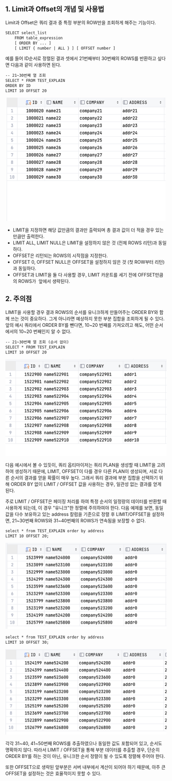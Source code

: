 ## 1\. Limit과 Offset의 개념 및 사용법

Limit과 Offset은 쿼리 결과 중 특정 부분의 ROW만을 조회하게 해주는 기능이다.

```
SELECT select_list
    FROM table_expression
    [ ORDER BY ... ]
    [ LIMIT { number | ALL } ] [ OFFSET number ]
```

예를 들어 ID순서로 정렬된 결과 셋에서 21번째부터 30번째의 ROWS를 반환하고 싶다면 다음과 같이 사용하면 된다.

```
-- 21~30번째 열 조회
SELECT * FROM TEST_EXPLAIN 
ORDER BY ID
LIMIT 10 OFFSET 20
```

<p align="center"><img src="/img/limit1.png"/></p>

-   LIMIT을 지정하면 해당 값만큼의 결과만 출력되며 총 결과 값이 더 적을 경우 있는 만큼만 출력한다.
-   LIMIT ALL, LIMIT NULL은 LIMIT을 설정하지 않은 것 (전체 ROWS 리턴)과 동일하다.
-   OFFSET은 리턴되는 ROWS의 시작점을 지정한다.
-   OFFSET 0, OFFSET NULL은 OFFSET을 설정하지 않은 것 (첫 ROW부터 리턴)과 동일하다.
-   OFFSET과 LIMIT을 둘 다 사용할 경우, LIMIT 카운트를 세기 전에 OFFSET만큼의 ROWS가  앞에서 생략된다.

## 2\. 주의점

LIMIT을 사용할 경우 결과 ROWS의 순서를 유니크하게 만들어주는 ORDER BY와 함께 쓰는 것이 중요하다. 그게 아니라면 예상하지 못한 부분 집합을 조회하게 될 수 있다. 앞의 예시 쿼리에서 ORDER BY를 뺀다면, 10~20 번째를 가져오려고 해도, 어떤 순서에서의 10~20 번째인지 알 수 없다.

```
-- 21~30번째 열 조회 (순서 없이)
SELECT * FROM TEST_EXPLAIN 
LIMIT 10 OFFSET 20
```

<p align="center"><img src="/img/limit2.png"/></p>

다음 예시에서 볼 수 있듯이, 쿼리 옵티마이저는 쿼리 PLAN을 생성할 때 LIMIT을 고려하여 생성하기 때문에, LIMIT, OFFSET이 다를 경우 다른 PLAN이 생성되며, 서로 다른 순서의 결과를 얻을 확률이 매우 높다. 그래서 쿼리 결과에 부분 집합을 선택하기 위해 ORDER BY 없이 LIMIT / OFFSET 값을 사용하는 경우, 일관성 없는 결과를 얻게 된다.

주로 LIMIT / OFFSET은 페이징 처리를 하여 특정 순서의 일정량의 데이터를 반환할 때 사용하게 되는데, 이 경우 "유니크"한 정렬에 주의하여야 한다. 다음 예제를 보면, 동일 값을 다수 보유하고 있는 address 칼럼을 기준으로 정렬 후 LIMIT/OFFSET을 설정하면, 21~30번째 ROWS와 31~40번째의 ROWS가 연속됨을 보장할 수 없다.

```
select * from TEST_EXPLAIN order by address
LIMIT 10 OFFSET 20;
```

<p align="center"><img src="/img/limit3.png"/></p>

```
select * from TEST_EXPLAIN order by address
LIMIT 10 OFFSET 30;
```

<p align="center"><img src="/img/limit4.png"/></p>

각각 31~40, 41~50번째 ROWS를 추출하였으나 동일한 값도 포함되어 있고, 순서도 명확하지 않다. 따라서 LIMIT / OFFSET을 통해 부분 데이터를 추출할 경우, 단순히 ORDER BY를 하는 것이 아닌, 유니크한 순서 정렬이 될 수 있도록 정렬해 주어야 한다.

또한 OFFSET으로 생략된 앞부분은 서버 내부에서 계산이 되어야 하기 때문에, 아주 큰 OFFSET을 설정하는 것은 효율적이지 못할 수 있다.